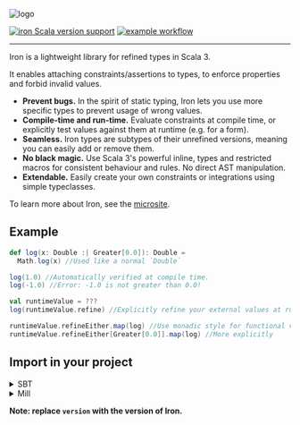 ![logo](https://github.com/iltotore/iron/blob/main/logo.png?raw=true)

[![iron Scala version support](https://index.scala-lang.org/iltotore/iron/iron/latest-by-scala-version.svg)](https://index.scala-lang.org/iltotore/iron/iron)
[![example workflow](https://github.com/Iltotore/iron/actions/workflows/main.yml/badge.svg)](https://github.com/Iltotore/iron/actions/workflows/main.yml)
___

Iron is a lightweight library for refined types in Scala 3.

It enables attaching constraints/assertions to types, to enforce properties and forbid invalid values. 

- **Prevent bugs.** In the spirit of static typing, Iron lets you use more specific types to prevent usage of wrong values.
- **Compile-time and run-time.** Evaluate constraints at compile time, or explicitly test values against them at runtime (e.g. for a form).
- **Seamless.** Iron types are subtypes of their unrefined versions, meaning you can easily add or remove them.
- **No black magic.** Use Scala 3's powerful inline, types and restricted macros for consistent behaviour and rules. No direct AST manipulation.
- **Extendable.** Easily create your own constraints or integrations using simple typeclasses.

To learn more about Iron, see the [microsite](https://iltotore.github.io/iron/docs/index.html).

## Example

```scala
def log(x: Double :| Greater[0.0]): Double =
  Math.log(x) //Used like a normal `Double`

log(1.0) //Automatically verified at compile time.
log(-1.0) //Error: -1.0 is not greater than 0.0!

val runtimeValue = ???
log(runtimeValue.refine) //Explicitly refine your external values at runtime.

runtimeValue.refineEither.map(log) //Use monadic style for functional validation
runtimeValue.refineEither[Greater[0.0]].map(log) //More explicitly
```

## Import in your project

<details>
<summary>SBT</summary>

```scala
libraryDependencies += "io.github.iltotore" %% "iron" % "version"
```

</details>

<details>
<summary>Mill</summary>

```scala
ivy"io.github.iltotore::iron:version"
```

</details>

**Note: replace `version` with the version of Iron.**
